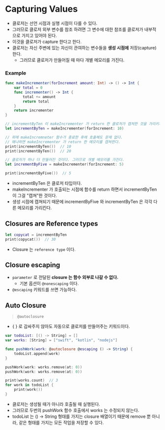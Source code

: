 # Capturing Values

- 클로저는 선언 시점과 실행 시점이 다를 수 있다.
- 그러므로 클로저 외부 변수를 참조 하려면 그 변수에 대한 참조를 클로저가 내부적으로 가지고 있어야 된다.
- 이것을 클로저가 capture 한다고 한다.
- 클로저는 자신 주변에 있는 자신이 관여하는 변수들을 **생성 시점에** 저장(capture)한다.
    - 그러므로 클로저가 만들어질 때 마다 개별 메모리를 가진다.

### Example

```Swift
func makeIncrementer(forIncrement amount: Int) -> () -> Int {
    var total = 0
    func incrementer() -> Int {
        total += amount
        return total
    }
    return incrementer
}

// incrementByTen 이 makeIncrementer 가 return 한 클로저가 캡쳐한 것을 가리키게 된다.
let incrementByTen = makeIncrementer(forIncrement: 10)

// 위에 makeIncremneter 함수가 종료한 후에 호출해도 문제 없다.
// 왜냐하면 makeIncrementer 가 return 한 메모리를 캡쳐한다.
print(incrementByTen())  // 10
print(incrementByTen())  // 20

// 클로저가 하나 더 만들어진 것이다. 그러므로 개별 메모리를 가진다.
let incrementByFive = makeIncrementer(forIncrement: 5)

print(incrementByFive())  // 5
```

- incrementByTen 은 클로저 타입이다.
- makeIncrementer 가 호출되는 시점에 함수를 return 하면서 incrementByTen 이 그걸 "캡쳐"한 것이다.
- 생성 시점에 캡쳐되기 때문에 incrementByFive 와 incrementByTen 은 각각 다른 메모리를 가리킨다.

## Closures are Reference types

```Swift
let copycat = incrementByTen
print(copycat())  // 30
```

- Closure 는 `reference type` 이다.

## Closure escaping

- `parameter` 로 전달된 **closure 는 함수 외부로 나갈 수 없다.**
    - 기본 옵션이 `@nonescaping` 이다.
- `@escaping` 키워드를 쓰면 가능하다.

## Auto Closure

> `@autoclosure`

- { } 로 감싸주지 않아도 자동으로 클로저를 만들어주는 키워드이다.

```Swift
var todoList: [() -> String] = []
var works: [String] = ["swift", "kotlin", "nodejs"]

func pushWork(work: @autoclosure @escaping () -> String) {
    todoList.append(work)
}

pushWork(work: works.remove(at: 0))
pushWork(work: works.remove(at: 0))

print(works.count)  // 3
for work in todoList {
    print(work())
}
```

- 클로저는 생성될 때가 아니라 호출될 때 실행된다.
- 그러므로 두번의 pushWork 함수 호출에서 works 는 수정되지 않는다.
- todoList 는 () → String 형태를 가지는 closure 배열이기 때문에 remove 뿐 아니라, 같은 형태를 가지는 모든 작업을 저장할 수 있다.
